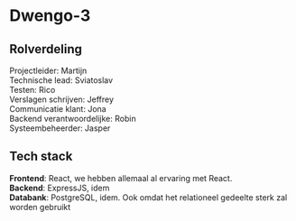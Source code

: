 # Dwengo-3

## Rolverdeling
Projectleider: Martijn </br>
Technische lead: Sviatoslav </br>
Testen: Rico </br>
Verslagen schrijven: Jeffrey </br>
Communicatie klant: Jona </br>
Backend verantwoordelijke: Robin </br>
Systeembeheerder: Jasper </br>

## Tech stack
**Frontend**: React, we hebben allemaal al ervaring met React. </br>
**Backend**: ExpressJS, idem</br>
**Databank**: PostgreSQL, idem. Ook omdat het relationeel gedeelte sterk zal worden gebruikt</br>
